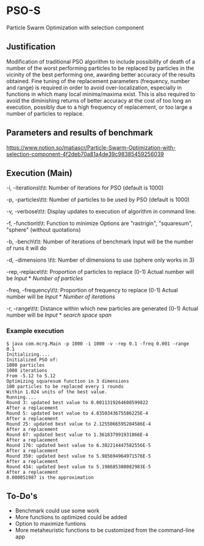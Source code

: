 # PSO-S
Particle Swarm Optimization with selection component

## Justification
Modification of traditional PSO algorithm to include possibility of death of a number of the worst performing particles to be replaced by particles in the vicinity of the best performing one, awarding better accuracy of the results obtained.
Fine tuning of the replacement parameters (frequency, number and range) is required in order to avoid over-localization, especially in functions in which many local minima/maxima exist. This is also required to avoid the diminishing returns of better accuracy at the cost of too long an execution, possibly due to a high frequency of replacement, or too large a number of particles to replace.

## Parameters and results of benchmark
https://www.notion.so/matiascr/Particle-Swarm-Optimization-with-selection-component-4f2deb70a81a4de39c98385459256039

## Execution (Main)

-i, -iterations\t\t:		Number of iterations for PSO (default is 1000)

-p, -particles\t\t:		Number of particles to be used by PSO (default is 1000)

-v, -verbose\t\t:		Display updates to execution of algorithm in command line.

-f, -function\t\t:		Function to minimize
						Options are "rastrigin", "squaresum", "sphere" (without quotations)
						
-b, -bench\t\t:		Number of iterations of benchmark
						Input will be the number of runs it will do

-d, -dimensions	\t\t:		Number of dimensions to use (sphere only works in 3)

-rep,-replace\t\t:		Proportion of particles to replace (0-1)
						Actual number will be *Input* * *Number of particles*

-freq, -frequency\t\t: 		Proportion of frequency to replace (0-1)
						Actual number will be *Input* * *Number of iterations*
						
-r, -range\t\t:		Distance within which new particles are generated (0-1)
						Actual number will be *Input* * *search space span*
						
### Example execution
```
$ java com.mcrg.Main -p 1000 -i 1000 -v -rep 0.1 -freq 0.001 -range 0.1    
Initializing....
Initialized PSO of:
1000 particles
1000 iterations
From -5.12 to 5.12
Optimizing squaresum function in 3 dimensions
100 particles to be replaced every 1 rounds
Within 1.024 units of the best value.
Running....
Round 3: updated best value to 0.0011319264608599822
After a replacement
Round 5: updated best value to 4.8350343675586225E-4
After a replacement
Round 25: updated best value to 2.1255066595204586E-4
After a replacement
Round 67: updated best value to 1.361837991931866E-4
After a replacement
Round 176: updated best value to 6.382214447582556E-5
After a replacement
Round 350: updated best value to 5.985694964971576E-5
After a replacement
Round 434: updated best value to 5.198685380082983E-5
After a replacement
0.000051987 is the approximation
```
            
## To-Do's

- Benchmark could use some work
- More functions to optimized could be added
- Option to maximize funtions
- More metaheuristic functions to be customized from the command-line app
